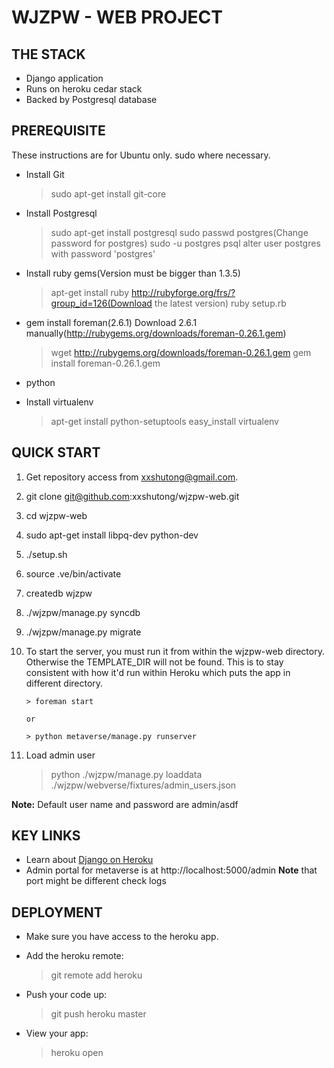 WJZPW - WEB PROJECT
==========================

THE STACK
---------
* Django application
* Runs on heroku cedar stack
* Backed by Postgresql database

PREREQUISITE
------------
These instructions are for Ubuntu only. sudo where necessary.
* Install Git
    > sudo apt-get install git-core

* Install Postgresql
    > sudo apt-get install postgresql
    > sudo passwd postgres(Change password for postgres)
    > sudo -u postgres psql
    > alter user postgres with password 'postgres'

* Install ruby gems(Version must be bigger than 1.3.5)
    > apt-get install ruby
    > http://rubyforge.org/frs/?group_id=126(Download the latest version)
    > ruby setup.rb

* gem install foreman(2.6.1)
    Download 2.6.1 manually(http://rubygems.org/downloads/foreman-0.26.1.gem)
    > wget http://rubygems.org/downloads/foreman-0.26.1.gem
    > gem install foreman-0.26.1.gem

* python

* Install virtualenv
    > apt-get install python-setuptools
    > easy_install virtualenv


QUICK START
-----------
1. Get repository access from xxshutong@gmail.com.
2. git clone git@github.com:xxshutong/wjzpw-web.git
3. cd wjzpw-web
4. sudo apt-get install libpq-dev python-dev
5. ./setup.sh
6. source .ve/bin/activate
7. createdb wjzpw
8. ./wjzpw/manage.py syncdb
9. ./wjzpw/manage.py migrate
10. To start the server, you must run it from within the wjzpw-web directory.
    Otherwise the TEMPLATE_DIR will not be found. This is to stay consistent
    with how it'd run within Heroku which puts the app in different directory.

        > foreman start

        or

        > python metaverse/manage.py runserver

11. Load admin user

    >python ./wjzpw/manage.py loaddata ./wjzpw/webverse/fixtures/admin_users.json
    

**Note:** Default user name and password are admin/asdf

KEY LINKS
---------
* Learn about [Django on Heroku](http://devcenter.heroku.com/articles/django)
* Admin portal for metaverse is at http://localhost:5000/admin **Note** that port might be different check logs


DEPLOYMENT
----------
* Make sure you have access to the heroku app.
* Add the heroku remote:

    > git remote add heroku <heroku git url>

* Push your code up:

    > git push heroku master

* View your app:

    > heroku open

